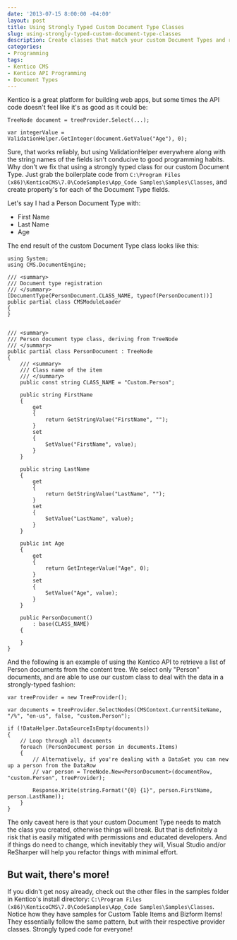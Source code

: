 ```yaml
---
date: '2013-07-15 8:00:00 -04:00'
layout: post
title: Using Strongly Typed Custom Document Type Classes
slug: using-strongly-typed-custom-document-type-classes
description: Create classes that match your custom Document Types and reap the benefits!
categories:
- Programming
tags:
- Kentico CMS
- Kentico API Programming
- Document Types
---
```


Kentico is a great platform for building web apps, but some times the API code doesn't feel like it's as good as it could be:

	TreeNode document = treeProvider.Select(...);
	
	var integerValue = ValidationHelper.GetInteger(document.GetValue("Age"), 0);

Sure, that works reliably, but using ValidationHelper everywhere along with the string names of the fields isn't conducive to good programming habits.  Why don't we fix that using a strongly typed class for our custom Document Type.  Just grab the boilerplate code from `C:\Program Files (x86)\KenticoCMS\7.0\CodeSamples\App_Code Samples\Samples\Classes`, and create property's for each of the Document Type fields.

Let's say I had a Person Document Type with:

- First Name
- Last Name
- Age
 
The end result of the custom Document Type class looks like this:

	using System;
	using CMS.DocumentEngine;
	
	/// <summary>
	/// Document type registration
	/// </summary>
	[DocumentType(PersonDocument.CLASS_NAME, typeof(PersonDocument))]
	public partial class CMSModuleLoader
	{
	}
	
	
	/// <summary>
	/// Person document type class, deriving from TreeNode
	/// </summary>
	public partial class PersonDocument : TreeNode
	{
	    /// <summary>
	    /// Class name of the item
	    /// </summary>
	    public const string CLASS_NAME = "Custom.Person";
	
	    public string FirstName
	    {
	        get
	        {
	            return GetStringValue("FirstName", "");
	        }
	        set
	        {
	            SetValue("FirstName", value);
	        }
	    }
	
	    public string LastName
	    {
	        get
	        {
	            return GetStringValue("LastName", "");
	        }
	        set
	        {
	            SetValue("LastName", value);
	        }
	    }
	
	    public int Age
	    {
	        get
	        {
	            return GetIntegerValue("Age", 0);
	        }
	        set
	        {
	            SetValue("Age", value);
	        }
	    }
	
	    public PersonDocument()
	        : base(CLASS_NAME)
	    {
	
	    }
	}


And the following is an example of using the Kentico API to retrieve a list of Person documents from the content tree.  We select only "Person" documents, and are able to use our custom class to deal with the data in a strongly-typed fashion:

	var treeProvider = new TreeProvider();
	
	var documents = treeProvider.SelectNodes(CMSContext.CurrentSiteName, "/%", "en-us", false, "custom.Person");
	
	if (!DataHelper.DataSourceIsEmpty(documents))
	{
	    // Loop through all documents
	    foreach (PersonDocument person in documents.Items)
	    {
	        // Alternatively, if you're dealing with a DataSet you can new up a person from the DataRow
	        // var person = TreeNode.New<PersonDocument>(documentRow, "custom.Person", treeProvider);
	
	        Response.Write(string.Format("{0} {1}", person.FirstName, person.LastName));
	    }
	}

The only caveat here is that your custom Document Type needs to match the class you created, otherwise things will break.  But that is definitely a risk that is easily mitigated with permissions and educated developers. And if things do need to change, which inevitably they will, Visual Studio and/or ReSharper will help you refactor things with minimal effort.

## But wait, there's more!

If you didn't get nosy already, check out the other files in the samples folder in Kentico's install directory: `C:\Program Files (x86)\KenticoCMS\7.0\CodeSamples\App_Code Samples\Samples\Classes`.  Notice how they have samples for Custom Table Items and Bizform Items!  They essentially follow the same pattern, but with their respective provider classes.  Strongly typed code for everyone! 